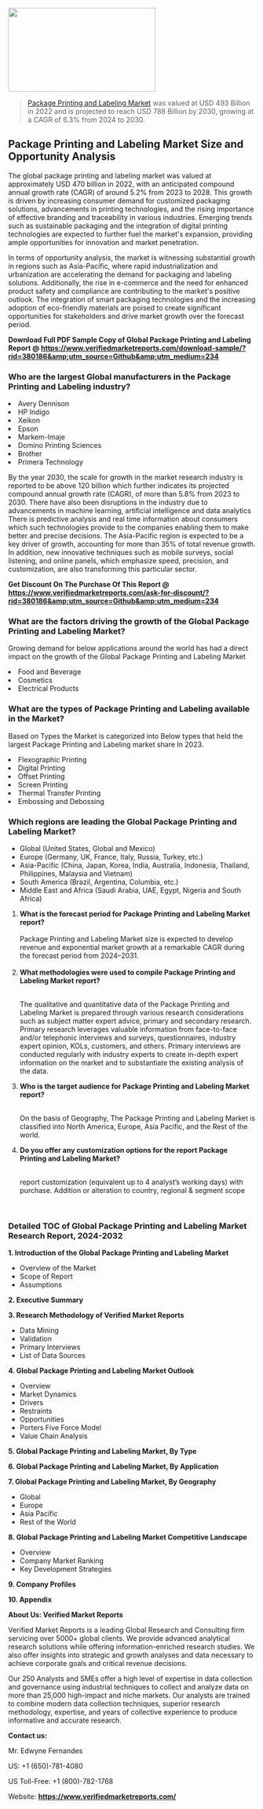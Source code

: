 <img src="https://ffe5etoiles.com/wp-content/uploads/2024/12/MST1-300x171.png" alt="" width="300" height="171" class="alignnone size-medium wp-image-20088" /><blockquote><p><p><a href="https://www.verifiedmarketreports.com/download-sample/?rid=380186&utm_source=Github&utm_medium=234" target="_blank">Package Printing and Labeling Market</a> was valued at USD 493 Billion in 2022 and is projected to reach USD 788 Billion by 2030, growing at a CAGR of 6.3% from 2024 to 2030.</p></blockquote><p><h2>Package Printing and Labeling Market Size and Opportunity Analysis</h2><p>The global package printing and labeling market was valued at approximately USD 470 billion in 2022, with an anticipated compound annual growth rate (CAGR) of around 5.2% from 2023 to 2028. This growth is driven by increasing consumer demand for customized packaging solutions, advancements in printing technologies, and the rising importance of effective branding and traceability in various industries. Emerging trends such as sustainable packaging and the integration of digital printing technologies are expected to further fuel the market's expansion, providing ample opportunities for innovation and market penetration.</p><p>In terms of opportunity analysis, the market is witnessing substantial growth in regions such as Asia-Pacific, where rapid industrialization and urbanization are accelerating the demand for packaging and labeling solutions. Additionally, the rise in e-commerce and the need for enhanced product safety and compliance are contributing to the market's positive outlook. The integration of smart packaging technologies and the increasing adoption of eco-friendly materials are poised to create significant opportunities for stakeholders and drive market growth over the forecast period.</p></p><p class=""><strong>Download Full PDF Sample Copy of Global Package Printing and Labeling Report @ <a href="https://www.verifiedmarketreports.com/download-sample/?rid=380186&amp;utm_source=Github&amp;utm_medium=234" target="_blank">https://www.verifiedmarketreports.com/download-sample/?rid=380186&amp;utm_source=Github&amp;utm_medium=234</a></strong></p><h3 id="" class="">Who are the largest Global manufacturers in the Package Printing and Labeling industry?</h3><p><li>Avery Dennison</li><li> HP Indigo</li><li> Xeikon</li><li> Epson</li><li> Markem-Imaje</li><li> Domino Printing Sciences</li><li> Brother</li><li> Primera Technology</li></p><div class=""><div class="" dir="" data-message-author-role="" data-message-id="" data-message-model-slug=""><div class=""><div class=""><div class=""><div class="" dir="" data-message-author-role="" data-message-id="" data-message-model-slug=""><div class=""><div class=""><p>By the year 2030, the scale for growth in the market research industry is reported to be above 120 billion which further indicates its projected compound annual growth rate (CAGR), of more than 5.8% from 2023 to 2030. There have also been disruptions in the industry due to advancements in machine learning, artificial intelligence and data analytics There is predictive analysis and real time information about consumers which such technologies provide to the companies enabling them to make better and precise decisions. The Asia-Pacific region is expected to be a key driver of growth, accounting for more than 35% of total revenue growth. In addition, new innovative techniques such as mobile surveys, social listening, and online panels, which emphasize speed, precision, and customization, are also transforming this particular sector.</p><p><strong>Get Discount On The Purchase Of This Report @&nbsp; <a href="https://www.verifiedmarketreports.com/ask-for-discount/?rid=380186&amp;utm_source=Github&amp;utm_medium=234" target="_blank">https://www.verifiedmarketreports.com/ask-for-discount/?rid=380186&amp;utm_source=Github&amp;utm_medium=234</a></strong></p></div></div></div></div></div></div></div></div><h3 id="" class="">What are the factors driving the growth of the Global Package Printing and Labeling Market?</h3><p id="" class="">Growing demand for below applications around the world has had a direct impact on the growth of the Global Package Printing and Labeling Market</p><p id="" class=""><li>Food and Beverage</li><li> Cosmetics</li><li> Electrical Products</li></p><h3 id="" class="">What are the types of Package Printing and Labeling available in the Market?</h3><p id="" class="">Based on Types the Market is categorized into Below types that held the largest Package Printing and Labeling market share In 2023.</p><p id="" class=""><li>Flexographic Printing</li><li> Digital Printing</li><li> Offset Printing</li><li> Screen Printing</li><li> Thermal Transfer Printing</li><li> Embossing and Debossing</li></p><h3 id="" class="">Which regions are leading the Global Package Printing and Labeling Market?</h3><ul><li>Global (United States, Global and Mexico)</li><li>Europe (Germany, UK, France, Italy, Russia, Turkey, etc.)</li><li>Asia-Pacific (China, Japan, Korea, India, Australia, Indonesia, Thailand, Philippines, Malaysia and Vietnam)</li><li>South America (Brazil, Argentina, Columbia, etc.)</li><li>Middle East and Africa (Saudi Arabia, UAE, Egypt, Nigeria and South Africa)</li></ul><p><ol><li><strong>What is the forecast period for Package Printing and Labeling Market report?<br /></strong><br /><span data-sheets-root="1" data-sheets-value="{&quot;1&quot;:2,&quot;2&quot;:&quot;XXXX size is expected to develop revenue and exponential market growth at a remarkable CAGR during the forecast period from 2024&ndash;2030.&quot;}" data-sheets-userformat="{&quot;2&quot;:12674,&quot;4&quot;:{&quot;1&quot;:2,&quot;2&quot;:16776960},&quot;10&quot;:2,&quot;11&quot;:0,&quot;15&quot;:&quot;Arial&quot;,&quot;16&quot;:12}">Package Printing and Labeling Market size is expected to develop revenue and exponential market growth at a remarkable CAGR during the forecast period from 2024&ndash;2031.</span><br /><br /></li><li><strong>What methodologies were used to compile Package Printing and Labeling Market report?<br /><br /></strong><p>The qualitative and quantitative data of the&nbsp;Package Printing and Labeling Market is prepared through various research considerations such as subject matter expert advice, primary and secondary research. Primary research leverages valuable information from face-to-face and/or telephonic interviews and surveys, questionnaires, industry expert opinion, KOLs, customers, and others. Primary interviews are conducted regularly with industry experts to create in-depth expert information on the market and to substantiate the existing analysis of the data.&nbsp;</p></li><li><strong>Who is the target audience for Package Printing and Labeling Market report?<br /><br /></strong><p>On the basis of Geography, The&nbsp;Package Printing and Labeling Market is classified into North America, Europe, Asia Pacific, and the Rest of the world.</p></li><li><strong>Do you offer any customization options for the report Package Printing and Labeling Market?<br /><br /></strong><p>report customization (equivalent up to 4 analyst&rsquo;s working days) with purchase. Addition or alteration to country, regional &amp; segment scope</p><p>&nbsp;</p></li></ol></p><h3 id="" class="">Detailed TOC of Global Package Printing and Labeling Market Research Report, 2024-2032</h3><p id="" class=""><strong>1. Introduction of the Global Package Printing and Labeling Market</strong></p><ul><li>Overview of the Market</li><li>Scope of Report</li><li>Assumptions</li></ul><p id="" class=""><strong>2. Executive Summary</strong></p><p id="" class=""><strong>3. Research Methodology of&nbsp;Verified Market Reports</strong></p><ul><li>Data Mining</li><li>Validation</li><li>Primary Interviews</li><li>List of Data Sources</li></ul><p id="" class=""><strong>4. Global Package Printing and Labeling Market Outlook</strong></p><ul><li>Overview</li><li>Market Dynamics</li><li>Drivers</li><li>Restraints</li><li>Opportunities</li><li>Porters Five Force Model</li><li>Value Chain Analysis</li></ul><p id="" class=""><strong>5. Global Package Printing and Labeling Market, By&nbsp;Type</strong></p><p id="" class=""><strong>6. Global Package Printing and Labeling Market, By Application</strong></p><p id="" class=""><strong>7. Global Package Printing and Labeling Market, By Geography</strong></p><ul><li>Global</li><li>Europe</li><li>Asia Pacific</li><li>Rest of the World</li></ul><p id="" class=""><strong>8. Global Package Printing and Labeling Market Competitive Landscape</strong></p><ul><li>Overview</li><li>Company Market Ranking</li><li>Key Development Strategies</li></ul><p id="" class=""><strong>9. Company Profiles</strong></p><p id="" class=""><strong>10. Appendix</strong></p><p id="" class=""><strong>About Us: Verified Market Reports</strong></p><p id="" class="">Verified Market Reports is a leading Global Research and Consulting firm servicing over 5000+ global clients. We provide advanced analytical research solutions while offering information-enriched research studies. We also offer insights into strategic and growth analyses and data necessary to achieve corporate goals and critical revenue decisions.</p><p id="" class="">Our 250 Analysts and SMEs offer a high level of expertise in data collection and governance using industrial techniques to collect and analyze data on more than 25,000 high-impact and niche markets. Our analysts are trained to combine modern data collection techniques, superior research methodology, expertise, and years of collective experience to produce informative and accurate research.</p><p id="" class=""><strong>Contact us:</strong></p><p id="" class="">Mr. Edwyne Fernandes</p><p id="" class="">US: +1 (650)-781-4080</p><p id="" class="">US Toll-Free: +1 (800)-782-1768</p><p id="" class="">Website: <a target="" data-test-app-aware-link=""><strong>https://www.verifiedmarketreports.com/</strong></a></p>
